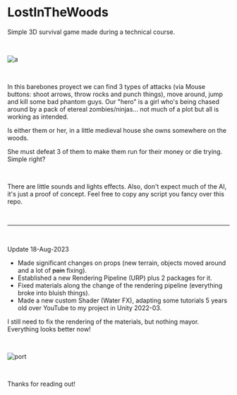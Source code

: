 # LostInTheWoods
Simple 3D survival game made during a technical course.

<br>

![a](https://github.com/narmith/Suvival3DGame/assets/9043144/b7dbc4ae-53ac-469d-adcc-8466a962250b)

<br>

In this barebones proyect we can find 3 types of attacks (via Mouse buttons: shoot arrows, throw rocks and punch things), move around, jump and kill some bad phantom guys.
Our "hero" is a girl who's being chased around by a pack of etereal zombies/ninjas... not much of a plot but all is working as intended.

Is either them or her, in a little medieval house she owns somewhere on the woods.

She must defeat 3 of them to make them run for their money or die trying.
Simple right?

<br>

There are little sounds and lights effects.
Also, don't expect much of the AI, it's just a proof of concept.
Feel free to copy any script you fancy over this repo.

<br>

***

<br>

Update 18-Aug-2023
+ Made significant changes on props (new terrain, objects moved around and a lot of <del>pain</del> fixing).
+ Established a new Rendering Pipeline (URP) plus 2 packages for it.
+ Fixed materials along the change of the rendering pipeline (everything broke into bluish things).
+ Made a new custom Shader (Water FX), adapting some tutorials 5 years old over YouTube to my project in Unity 2022-03.

I still need to fix the rendering of the materials, but nothing mayor.
Everything looks better now!

<br>

![port](https://github.com/narmith/Suvival3DGame/assets/9043144/0a042770-31d9-4a76-9c2a-086a672d8d10)

<br>

Thanks for reading out!
